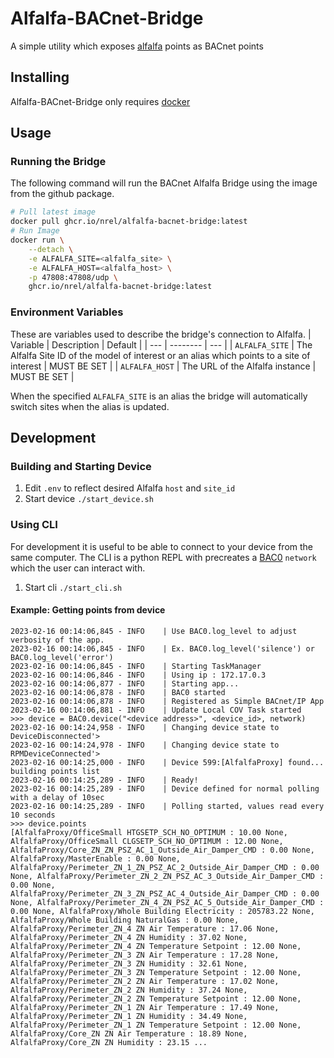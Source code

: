# Alfalfa-BACnet-Bridge
 A simple utility which exposes [alfalfa](https://github.com/NREL/alfalfa) points as BACnet points 


## Installing
Alfalfa-BACnet-Bridge only requires [docker](https://www.docker.com/)

## Usage

### Running the Bridge
The following command will run the BACnet Alfalfa Bridge using the image from the github package.
```bash
# Pull latest image
docker pull ghcr.io/nrel/alfalfa-bacnet-bridge:latest
# Run Image
docker run \
    --detach \
    -e ALFALFA_SITE=<alfalfa_site> \
    -e ALFALFA_HOST=<alfalfa_host> \
    -p 47808:47808/udp \
    ghcr.io/nrel/alfalfa-bacnet-bridge:latest
```

### Environment Variables
These are variables used to describe the bridge's connection to Alfalfa.
| Variable | Description | Default |
| --- | -------- | --- |
| `ALFALFA_SITE` | The Alfalfa Site ID of the model of interest or an alias which points to a site of interest | MUST BE SET |
| `ALFALFA_HOST` | The URL of the Alfalfa instance | MUST BE SET |

When the specified `ALFALFA_SITE` is an alias the bridge will automatically switch sites when the alias is updated.

## Development

### Building and Starting Device
1. Edit `.env` to reflect desired Alfalfa `host` and `site_id`
1. Start device `./start_device.sh`

### Using CLI
For development it is useful to be able to connect to your device from the same computer. 
The CLI is a python REPL with precreates a [BAC0](https://bac0.readthedocs.io/en/latest/) `network` which the user can interact with.

1. Start cli `./start_cli.sh`
#### Example: Getting points from device
```2023-02-16 00:14:06,844 - INFO    | Starting BAC0 version 22.9.21 (Lite)
2023-02-16 00:14:06,845 - INFO    | Use BAC0.log_level to adjust verbosity of the app.
2023-02-16 00:14:06,845 - INFO    | Ex. BAC0.log_level('silence') or BAC0.log_level('error')
2023-02-16 00:14:06,845 - INFO    | Starting TaskManager
2023-02-16 00:14:06,846 - INFO    | Using ip : 172.17.0.3
2023-02-16 00:14:06,877 - INFO    | Starting app...
2023-02-16 00:14:06,878 - INFO    | BAC0 started
2023-02-16 00:14:06,878 - INFO    | Registered as Simple BACnet/IP App
2023-02-16 00:14:06,881 - INFO    | Update Local COV Task started
>>> device = BAC0.device("<device address>", <device_id>, network)
2023-02-16 00:14:24,958 - INFO    | Changing device state to DeviceDisconnected'>
2023-02-16 00:14:24,978 - INFO    | Changing device state to RPMDeviceConnected'>
2023-02-16 00:14:25,000 - INFO    | Device 599:[AlfalfaProxy] found... building points list
2023-02-16 00:14:25,289 - INFO    | Ready!
2023-02-16 00:14:25,289 - INFO    | Device defined for normal polling with a delay of 10sec
2023-02-16 00:14:25,289 - INFO    | Polling started, values read every 10 seconds
>>> device.points
[AlfalfaProxy/OfficeSmall HTGSETP_SCH_NO_OPTIMUM : 10.00 None, AlfalfaProxy/OfficeSmall CLGSETP_SCH_NO_OPTIMUM : 12.00 None, AlfalfaProxy/Core_ZN_ZN_PSZ_AC_1_Outside_Air_Damper_CMD : 0.00 None, AlfalfaProxy/MasterEnable : 0.00 None, AlfalfaProxy/Perimeter_ZN_1_ZN_PSZ_AC_2_Outside_Air_Damper_CMD : 0.00 None, AlfalfaProxy/Perimeter_ZN_2_ZN_PSZ_AC_3_Outside_Air_Damper_CMD : 0.00 None, AlfalfaProxy/Perimeter_ZN_3_ZN_PSZ_AC_4_Outside_Air_Damper_CMD : 0.00 None, AlfalfaProxy/Perimeter_ZN_4_ZN_PSZ_AC_5_Outside_Air_Damper_CMD : 0.00 None, AlfalfaProxy/Whole Building Electricity : 205783.22 None, AlfalfaProxy/Whole Building NaturalGas : 0.00 None, AlfalfaProxy/Perimeter_ZN_4 ZN Air Temperature : 17.06 None, AlfalfaProxy/Perimeter_ZN_4 ZN Humidity : 37.02 None, AlfalfaProxy/Perimeter_ZN_4 ZN Temperature Setpoint : 12.00 None, AlfalfaProxy/Perimeter_ZN_3 ZN Air Temperature : 17.28 None, AlfalfaProxy/Perimeter_ZN_3 ZN Humidity : 32.61 None, AlfalfaProxy/Perimeter_ZN_3 ZN Temperature Setpoint : 12.00 None, AlfalfaProxy/Perimeter_ZN_2 ZN Air Temperature : 17.02 None, AlfalfaProxy/Perimeter_ZN_2 ZN Humidity : 37.24 None, AlfalfaProxy/Perimeter_ZN_2 ZN Temperature Setpoint : 12.00 None, AlfalfaProxy/Perimeter_ZN_1 ZN Air Temperature : 17.49 None, AlfalfaProxy/Perimeter_ZN_1 ZN Humidity : 34.49 None, AlfalfaProxy/Perimeter_ZN_1 ZN Temperature Setpoint : 12.00 None, AlfalfaProxy/Core_ZN ZN Air Temperature : 18.89 None, AlfalfaProxy/Core_ZN ZN Humidity : 23.15 ...